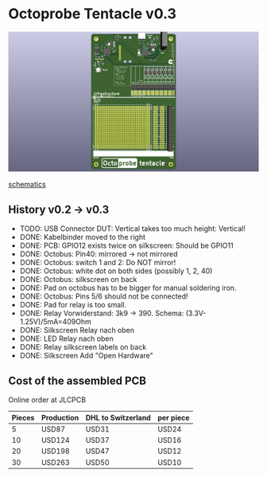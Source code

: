 # Octoprobe Tentacle v0.3

![tentacle](production_v0.3/pcb_top_3D.png)

[schematics](production_v0.3/schematics.pdf)

## History v0.2 -> v0.3

* TODO: USB Connector DUT: Vertical takes too much height: Vertical!
* DONE: Kabelbinder moved to the right
* DONE: PCB: GPIO12 exists twice on silkscreen: Should be GPIO11
* DONE: Octobus: Pin40: mirrored -> not mirrored
* DONE: Octobus: switch 1 and 2: Do NOT mirror!
* DONE: Octobus: white dot on both sides (possibly 1, 2, 40)
* DONE: Octobus: silkscreen on back
* DONE: Pad on octobus has to be bigger for manual soldering iron.
* DONE: Octobus: Pins 5/6 should not be connected!
* DONE: Pad for relay is too small.
* DONE: Relay Vorwiderstand: 3k9 -> 390. Schema: (3.3V-1.25V)/5mA=409Ohm
* DONE: Silkscreen Relay nach oben
* DONE: LED Relay nach oben
* DONE: Relay silkscreen labels on back
* DONE: Silkscreen Add "Open Hardware"

## Cost of the assembled PCB

Online order at JLCPCB

| Pieces | Production | DHL to Switzerland | per piece |
| - | - | - | - |
| 5 | USD87 | USD31 | USD24 |
| 10 | USD124 | USD37 | USD16 |
| 20 | USD198 | USD47 | USD12 |
| 30 | USD263 | USD50 | USD10 |

